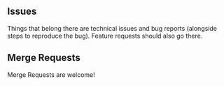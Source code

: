 ## Issues

Things that belong there are technical issues and bug reports (alongside steps to reproduce the bug). Feature requests should also go there.

## Merge Requests

Merge Requests are welcome!
